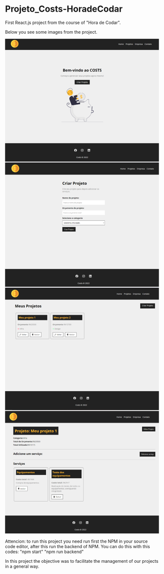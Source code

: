 # Projeto_Costs-HoradeCodar
 First React.js project from the course of "Hora de Codar".

 Below you see some images from the project.

 ![Home](src/readme/costs_home.PNG?raw=true "Home Page")
 ![NP](src/readme/costs_newProject.PNG?raw=true "New Project")
 ![Projects](src/readme/costs_projects.PNG?raw=true "Projects Page")
 ![Project](src/readme/costs_project.PNG?raw=true "Project")


Attencion: to run this project you need run first the NPM in your source code editor, after this run the backend of NPM. You can do this with this codes:
"npm start"
"npm run backend"

In this project the objective was to facilitate the management of our projects in a general way.
